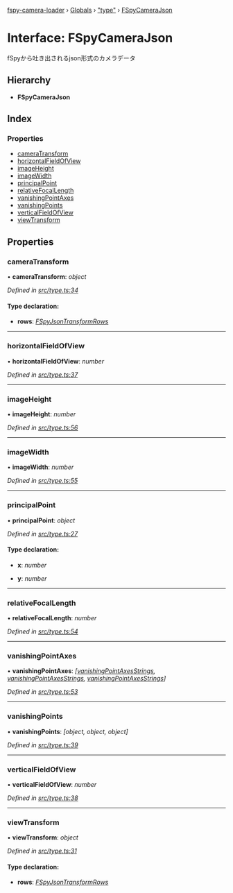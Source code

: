 [fspy-camera-loader](../README.md) › [Globals](../globals.md) › ["type"](../modules/_type_.md) › [FSpyCameraJson](_type_.fspycamerajson.md)

# Interface: FSpyCameraJson

fSpyから吐き出されるjson形式のカメラデータ

## Hierarchy

* **FSpyCameraJson**

## Index

### Properties

* [cameraTransform](_type_.fspycamerajson.md#cameratransform)
* [horizontalFieldOfView](_type_.fspycamerajson.md#horizontalfieldofview)
* [imageHeight](_type_.fspycamerajson.md#imageheight)
* [imageWidth](_type_.fspycamerajson.md#imagewidth)
* [principalPoint](_type_.fspycamerajson.md#principalpoint)
* [relativeFocalLength](_type_.fspycamerajson.md#relativefocallength)
* [vanishingPointAxes](_type_.fspycamerajson.md#vanishingpointaxes)
* [vanishingPoints](_type_.fspycamerajson.md#vanishingpoints)
* [verticalFieldOfView](_type_.fspycamerajson.md#verticalfieldofview)
* [viewTransform](_type_.fspycamerajson.md#viewtransform)

## Properties

###  cameraTransform

• **cameraTransform**: *object*

*Defined in [src/type.ts:34](https://github.com/nasikusa/THREE.FSpyCamera/blob/f89d214/src/type.ts#L34)*

#### Type declaration:

* **rows**: *[FSpyJsonTransformRows](../modules/_type_.md#fspyjsontransformrows)*

___

###  horizontalFieldOfView

• **horizontalFieldOfView**: *number*

*Defined in [src/type.ts:37](https://github.com/nasikusa/THREE.FSpyCamera/blob/f89d214/src/type.ts#L37)*

___

###  imageHeight

• **imageHeight**: *number*

*Defined in [src/type.ts:56](https://github.com/nasikusa/THREE.FSpyCamera/blob/f89d214/src/type.ts#L56)*

___

###  imageWidth

• **imageWidth**: *number*

*Defined in [src/type.ts:55](https://github.com/nasikusa/THREE.FSpyCamera/blob/f89d214/src/type.ts#L55)*

___

###  principalPoint

• **principalPoint**: *object*

*Defined in [src/type.ts:27](https://github.com/nasikusa/THREE.FSpyCamera/blob/f89d214/src/type.ts#L27)*

#### Type declaration:

* **x**: *number*

* **y**: *number*

___

###  relativeFocalLength

• **relativeFocalLength**: *number*

*Defined in [src/type.ts:54](https://github.com/nasikusa/THREE.FSpyCamera/blob/f89d214/src/type.ts#L54)*

___

###  vanishingPointAxes

• **vanishingPointAxes**: *[[vanishingPointAxesStrings](../modules/_type_.md#vanishingpointaxesstrings), [vanishingPointAxesStrings](../modules/_type_.md#vanishingpointaxesstrings), [vanishingPointAxesStrings](../modules/_type_.md#vanishingpointaxesstrings)]*

*Defined in [src/type.ts:53](https://github.com/nasikusa/THREE.FSpyCamera/blob/f89d214/src/type.ts#L53)*

___

###  vanishingPoints

• **vanishingPoints**: *[object, object, object]*

*Defined in [src/type.ts:39](https://github.com/nasikusa/THREE.FSpyCamera/blob/f89d214/src/type.ts#L39)*

___

###  verticalFieldOfView

• **verticalFieldOfView**: *number*

*Defined in [src/type.ts:38](https://github.com/nasikusa/THREE.FSpyCamera/blob/f89d214/src/type.ts#L38)*

___

###  viewTransform

• **viewTransform**: *object*

*Defined in [src/type.ts:31](https://github.com/nasikusa/THREE.FSpyCamera/blob/f89d214/src/type.ts#L31)*

#### Type declaration:

* **rows**: *[FSpyJsonTransformRows](../modules/_type_.md#fspyjsontransformrows)*
